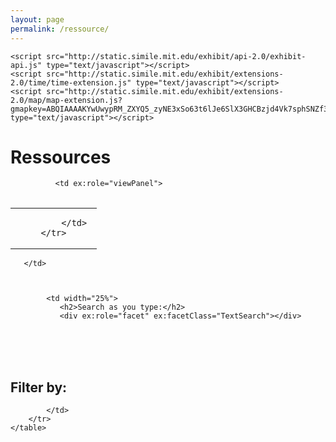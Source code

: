 ```yaml
---
layout: page
permalink: /ressource/
---
```


<title>Visualisation des ressources de la fabrique des mobilités</title>
  <link rel="stylesheet" href="http://www.simile-widgets.org/styles/common.css" type="text/css" /> 
 
<link rel="exhibit/data" 
       type="application/jsonp"
       href="http://spreadsheets.google.com/feeds/list/1uCtd0dAtLcbqp0Kifg4k_0WXMNn-cY_8wuRPU3SOjL8/od6/public/basic?alt=json-in-script"
       ex:converter="googleSpreadsheets" /> 
 
	<script src="http://static.simile.mit.edu/exhibit/api-2.0/exhibit-api.js" type="text/javascript"></script> 
	<script src="http://static.simile.mit.edu/exhibit/extensions-2.0/time/time-extension.js" type="text/javascript"></script> 
	<script src="http://static.simile.mit.edu/exhibit/extensions-2.0/map/map-extension.js?gmapkey=ABQIAAAAKYwUwypRM_ZXYQ5_zyNE3xSo63t6lJe6SlX3GHCBzjd4Vk7sphSNZf3C2I9ga8jsUbI11rcpR0obyQ" type="text/javascript"></script> 

<h1>Ressources</h1>
<!-- <h2></h2> -->

<table width="100%" class="table table-striped ng-scope"> 
        <tr valign="top"> 
 
	          <td ex:role="viewPanel"> 
	          
<div ex:role="view" ex:viewClass="Tabular"
  ex:columns=".from, .to, .richesse, .intitule, .complements, .statut" > 
	<table style="display: none;"> 
		<tr> 
			<td><span ex:content=".from"></span></td> 
			<td><span ex:content=".to"></span></td> 
			<td><span ex:content=".richesse"></span></td> 
			<td><span ex:content=".intitule"></span></td> 
			<td><span ex:content=".complements"></span></td> 
			<td><span ex:content=".statut"></span></td> 
		</tr> 
	</table> 
</div> 

<div ex:role="view"> 
	<table ex:role="lens" class="show"> 
	   <tr> 
		   <td>	<div ex:content=".from"></div></td> 
		   <td>
			<div ex:content=".to"></div> 
			<div ex:content=".richesse"></div> 
			<div ex:content=".intitule"></div> 
			<div ex:content=".complements"></div> 
			<div ex:content=".statut"></div> 
			   
 
		   </td> 
	   </tr> 
   </table> 
</div> 
 
 
	   </td> 
			
 
 
            <td width="25%"> 
			   <h2>Search as you type:</h2> 
               <div ex:role="facet" ex:facetClass="TextSearch"></div> 
<br /><br /><br /> 
			  <h2>Filter by:</h2> 
               <div ex:role="facet" ex:expression=".from" ex:facetLabel="From"></div> 
               <div ex:role="facet" ex:expression=".to" ex:facetLabel="To"></div> 
               <div ex:role="facet" ex:expression=".statut" ex:facetLabel="Statut"></div> 
               <div ex:role="facet" ex:expression=".richesse" ex:facetLabel="Richesse"></div> 
 
            </td> 
        </tr> 
    </table> 

